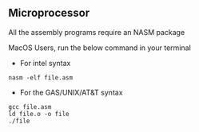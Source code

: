 ## Microprocessor
All the assembly programs require an NASM package 

MacOS Users, run the below command in your terminal 
- For intel syntax
```
nasm -elf file.asm
```
- For the  GAS/UNIX/AT&T syntax
```
gcc file.asm
ld file.o -o file
./file
```

